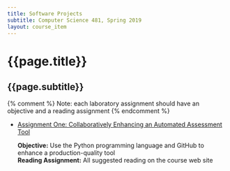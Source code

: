```yaml
---
title: Software Projects
subtitle: Computer Science 481, Spring 2019
layout: course_item
---
```


# {{page.title}}
## {{page.subtitle}}

{% comment %} Note: each laboratory assignment should have an objective and a reading assignment {% endcomment %}

<ul>

<li><a href="https://github.com/Allegheny-Computer-Science-481-S2019/cs481-S2019-sheets/releases/download/cs481S2019_sheets-1.0.0/cs481S2019_lab01.pdf">Assignment One: Collaboratively Enhancing an Automated Assessment Tool</a> <p><b>Objective:</b> Use the Python programming language and GitHub to enhance a production-quality tool<br><b>Reading Assignment:</b> All suggested reading on the course web site</p>

</ul>
